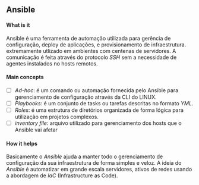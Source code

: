 ## Ansible

#### What is it
Ansible é uma ferramenta de automação utilizada para gerência de configuração, deploy de aplicações, e provisionamento de infraestrutura. extremamente utlizado em ambientes com centenas de servidores. A comunicação é feita através do protocolo *SSH* sem a necessidade de agentes instalados no hosts remotos.

#### Main concepts
- [ ] *Ad-hoc*: é um comando ou automação fornecida pelo Ansible para gerenciamento de configuração através da CLI do LINUX.
- [ ] *Playbooks*: é um conjunto de tasks ou tarefas descritas no formato *YML*.
- [ ] *Roles*: é uma estrutura de diretórios organizada de forma lógica para utilização em projetos complexos.
- [ ] *inventory file*: arquivo utilizado para gerenciamento dos hosts que o Ansible vai afetar

#### How it helps
Basicamente o *Ansible* ajuda a manter todo o gerenciamento de configuração da sua infraestrutura de forma simples e veloz. A ideia do *Ansible* é automatizar em grande escala servidores, ativos de redes usando a abordagem de *IaC* (Infrastructure as Code).

